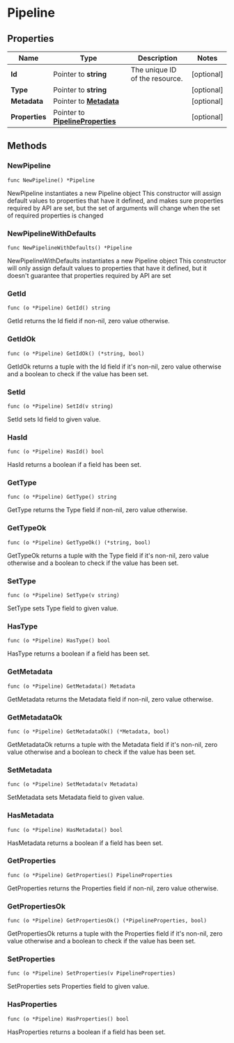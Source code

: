 # Pipeline

## Properties

|Name | Type | Description | Notes|
|------------ | ------------- | ------------- | -------------|
|**Id** | Pointer to **string** | The unique ID of the resource. | [optional] |
|**Type** | Pointer to **string** |  | [optional] |
|**Metadata** | Pointer to [**Metadata**](Metadata.md) |  | [optional] |
|**Properties** | Pointer to [**PipelineProperties**](PipelineProperties.md) |  | [optional] |

## Methods

### NewPipeline

`func NewPipeline() *Pipeline`

NewPipeline instantiates a new Pipeline object
This constructor will assign default values to properties that have it defined,
and makes sure properties required by API are set, but the set of arguments
will change when the set of required properties is changed

### NewPipelineWithDefaults

`func NewPipelineWithDefaults() *Pipeline`

NewPipelineWithDefaults instantiates a new Pipeline object
This constructor will only assign default values to properties that have it defined,
but it doesn't guarantee that properties required by API are set

### GetId

`func (o *Pipeline) GetId() string`

GetId returns the Id field if non-nil, zero value otherwise.

### GetIdOk

`func (o *Pipeline) GetIdOk() (*string, bool)`

GetIdOk returns a tuple with the Id field if it's non-nil, zero value otherwise
and a boolean to check if the value has been set.

### SetId

`func (o *Pipeline) SetId(v string)`

SetId sets Id field to given value.

### HasId

`func (o *Pipeline) HasId() bool`

HasId returns a boolean if a field has been set.

### GetType

`func (o *Pipeline) GetType() string`

GetType returns the Type field if non-nil, zero value otherwise.

### GetTypeOk

`func (o *Pipeline) GetTypeOk() (*string, bool)`

GetTypeOk returns a tuple with the Type field if it's non-nil, zero value otherwise
and a boolean to check if the value has been set.

### SetType

`func (o *Pipeline) SetType(v string)`

SetType sets Type field to given value.

### HasType

`func (o *Pipeline) HasType() bool`

HasType returns a boolean if a field has been set.

### GetMetadata

`func (o *Pipeline) GetMetadata() Metadata`

GetMetadata returns the Metadata field if non-nil, zero value otherwise.

### GetMetadataOk

`func (o *Pipeline) GetMetadataOk() (*Metadata, bool)`

GetMetadataOk returns a tuple with the Metadata field if it's non-nil, zero value otherwise
and a boolean to check if the value has been set.

### SetMetadata

`func (o *Pipeline) SetMetadata(v Metadata)`

SetMetadata sets Metadata field to given value.

### HasMetadata

`func (o *Pipeline) HasMetadata() bool`

HasMetadata returns a boolean if a field has been set.

### GetProperties

`func (o *Pipeline) GetProperties() PipelineProperties`

GetProperties returns the Properties field if non-nil, zero value otherwise.

### GetPropertiesOk

`func (o *Pipeline) GetPropertiesOk() (*PipelineProperties, bool)`

GetPropertiesOk returns a tuple with the Properties field if it's non-nil, zero value otherwise
and a boolean to check if the value has been set.

### SetProperties

`func (o *Pipeline) SetProperties(v PipelineProperties)`

SetProperties sets Properties field to given value.

### HasProperties

`func (o *Pipeline) HasProperties() bool`

HasProperties returns a boolean if a field has been set.


